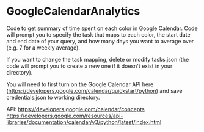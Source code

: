 # GoogleCalendarAnalytics
Code to get summary of time spent on each color in Google Calendar. Code will prompt you to specify the task that maps to each color,
the start date and end date of your query, and how many days you want to average over (e.g. 7 for a weekly average).

If you want to change the task mapping, delete or modify tasks.json (the code will prompt you to create a new one if it doesn't exist
in your directory).

You will need to first turn on the Google Calendar API here (https://developers.google.com/calendar/quickstart/python)
and save credentials.json to working directory.

API: 
https://developers.google.com/calendar/concepts
https://developers.google.com/resources/api-libraries/documentation/calendar/v3/python/latest/index.html
